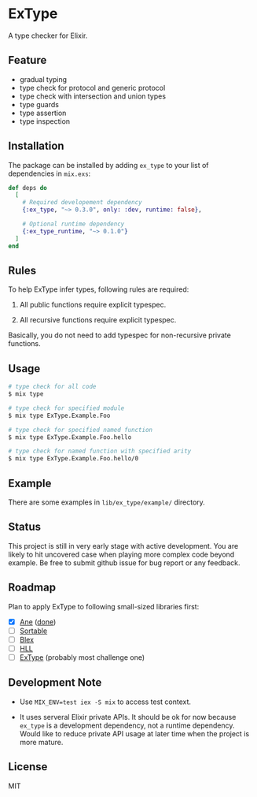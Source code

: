 # ExType

A type checker for Elixir.

## Feature

- gradual typing
- type check for protocol and generic protocol
- type check with intersection and union types
- type guards
- type assertion
- type inspection

## Installation

The package can be installed by adding `ex_type` to your list of dependencies in `mix.exs`:

```elixir
def deps do
  [
    # Required developement dependency
    {:ex_type, "~> 0.3.0", only: :dev, runtime: false},

    # Optional runtime dependency
    {:ex_type_runtime, "~> 0.1.0"}
  ]
end
```

## Rules

To help ExType infer types, following rules are required:

1. All public functions require explicit typespec.

2. All recursive functions require explicit typespec.

Basically, you do not need to add typespec for non-recursive private functions.

## Usage

```sh
# type check for all code
$ mix type

# type check for specified module
$ mix type ExType.Example.Foo

# type check for specified named function
$ mix type ExType.Example.Foo.hello

# type check for named function with specified arity
$ mix type ExType.Example.Foo.hello/0
```

## Example

There are some examples in `lib/ex_type/example/` directory.

## Status

This project is still in very early stage with active development. You are likely to hit
uncovered case when playing more complex code beyond example. Be free to submit github
issue for bug report or any feedback.

## Roadmap

Plan to apply ExType to following small-sized libraries first:

- [x] [Ane](https://github.com/gyson/ane) ([done](https://github.com/gyson/ane/pull/1))
- [ ] [Sortable](https://github.com/gyson/sortable)
- [ ] [Blex](https://github.com/gyson/blex)
- [ ] [HLL](https://github.com/gyson/hll)
- [ ] [ExType](https://github.com/gyson/ex_type) (probably most challenge one)

## Development Note

- Use `MIX_ENV=test iex -S mix` to access test context.

- It uses serveral Elixir private APIs. It should be ok for now because `ex_type` is
  a development dependency, not a runtime dependency. Would like to reduce private API
  usage at later time when the project is more mature.

## License

MIT
